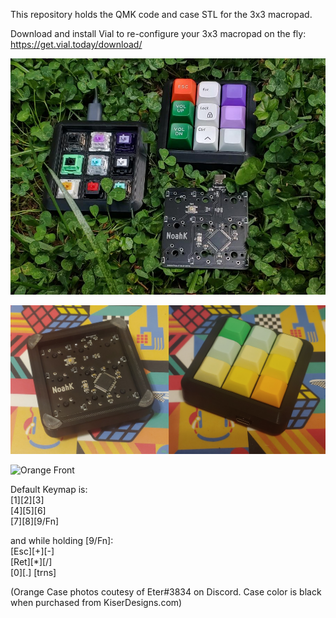 This repository holds the QMK code and case STL for the 3x3 macropad.

Download and install Vial to re-configure your 3x3 macropad on the fly: https://get.vial.today/download/

![Cover Image](https://github.com/NCKiser/3x3macropad/blob/main/Photos/3X3Macropad.jpg?raw=true)

![DSA Caps](https://github.com/NCKiser/3x3macropad/blob/main/Photos/BlackCombo.jpg?raw=true)

![Orange Front](https://github.com/NCKiser/3x3macropad/blob/main/Photos/OrangeFront.jpg?raw=true)

Default Keymap is:\
[1][2][3]\
[4][5][6]\
[7][8][9/Fn]

and while holding [9/Fn]:\
[Esc][+][-]\
[Ret][*][/]\
[0][.] [trns]


(Orange Case photos coutesy of Eter#3834 on Discord. Case color is black when purchased from KiserDesigns.com)
